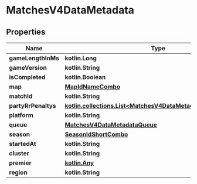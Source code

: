 
# MatchesV4DataMetadata

## Properties
| Name | Type | Description | Notes |
| ------------ | ------------- | ------------- | ------------- |
| **gameLengthInMs** | **kotlin.Long** |  |  |
| **gameVersion** | **kotlin.String** |  |  |
| **isCompleted** | **kotlin.Boolean** |  |  |
| **map** | [**MapIdNameCombo**](MapIdNameCombo.md) |  |  |
| **matchId** | **kotlin.String** |  |  |
| **partyRrPenaltys** | [**kotlin.collections.List&lt;MatchesV4DataMetadataPartyRRPenalty&gt;**](MatchesV4DataMetadataPartyRRPenalty.md) |  |  |
| **platform** | **kotlin.String** |  |  |
| **queue** | [**MatchesV4DataMetadataQueue**](MatchesV4DataMetadataQueue.md) |  |  |
| **season** | [**SeasonIdShortCombo**](SeasonIdShortCombo.md) |  |  |
| **startedAt** | **kotlin.String** |  |  |
| **cluster** | **kotlin.String** |  |  [optional] |
| **premier** | [**kotlin.Any**](.md) |  |  [optional] |
| **region** | **kotlin.String** |  |  [optional] |



